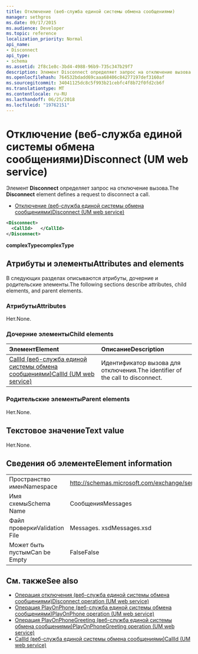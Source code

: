 ```yaml
---
title: Отключение (веб-служба единой системы обмена сообщениями)
manager: sethgros
ms.date: 09/17/2015
ms.audience: Developer
ms.topic: reference
localization_priority: Normal
api_name:
- Disconnect
api_type:
- schema
ms.assetid: 2f8c1e8c-3bd4-4988-96b9-735c347b29f7
description: Элемент Disconnect определяет запрос на отключение вызова.
ms.openlocfilehash: 764532bdadd69caaa68406c84277197def3160af
ms.sourcegitcommit: 34041125dc8c5f993b21cebfc4f8b72f0fd2cb6f
ms.translationtype: MT
ms.contentlocale: ru-RU
ms.lasthandoff: 06/25/2018
ms.locfileid: "19762151"
---
```

# <a name="disconnect-um-web-service"></a><span data-ttu-id="a70a7-103">Отключение (веб-служба единой системы обмена сообщениями)</span><span class="sxs-lookup"><span data-stu-id="a70a7-103">Disconnect (UM web service)</span></span>

<span data-ttu-id="a70a7-104">Элемент **Disconnect** определяет запрос на отключение вызова.</span><span class="sxs-lookup"><span data-stu-id="a70a7-104">The **Disconnect** element defines a request to disconnect a call.</span></span> 
  
- [<span data-ttu-id="a70a7-105">Отключение (веб-служба единой системы обмена сообщениями)</span><span class="sxs-lookup"><span data-stu-id="a70a7-105">Disconnect (UM web service)</span></span>](disconnect-um-web-service.md)
  
```xml
<Disconnect>
  <CallId>   </CallId>
</Disconnect>
```

 <span data-ttu-id="a70a7-106">**complexType**</span><span class="sxs-lookup"><span data-stu-id="a70a7-106">**complexType**</span></span>
## <a name="attributes-and-elements"></a><span data-ttu-id="a70a7-107">Атрибуты и элементы</span><span class="sxs-lookup"><span data-stu-id="a70a7-107">Attributes and elements</span></span>

<span data-ttu-id="a70a7-108">В следующих разделах описываются атрибуты, дочерние и родительские элементы.</span><span class="sxs-lookup"><span data-stu-id="a70a7-108">The following sections describe attributes, child elements, and parent elements.</span></span>
  
### <a name="attributes"></a><span data-ttu-id="a70a7-109">Атрибуты</span><span class="sxs-lookup"><span data-stu-id="a70a7-109">Attributes</span></span>

<span data-ttu-id="a70a7-110">Нет.</span><span class="sxs-lookup"><span data-stu-id="a70a7-110">None.</span></span>
  
### <a name="child-elements"></a><span data-ttu-id="a70a7-111">Дочерние элементы</span><span class="sxs-lookup"><span data-stu-id="a70a7-111">Child elements</span></span>

|<span data-ttu-id="a70a7-112">**Элемент**</span><span class="sxs-lookup"><span data-stu-id="a70a7-112">**Element**</span></span>|<span data-ttu-id="a70a7-113">**Описание**</span><span class="sxs-lookup"><span data-stu-id="a70a7-113">**Description**</span></span>|
|:-----|:-----|
|[<span data-ttu-id="a70a7-114">CallId (веб-служба единой системы обмена сообщениями)</span><span class="sxs-lookup"><span data-stu-id="a70a7-114">CallId (UM web service)</span></span>](callid-um-web-service.md) <br/> |<span data-ttu-id="a70a7-115">Идентификатор вызова для отключения.</span><span class="sxs-lookup"><span data-stu-id="a70a7-115">The identifier of the call to disconnect.</span></span>  <br/> |
   
### <a name="parent-elements"></a><span data-ttu-id="a70a7-116">Родительские элементы</span><span class="sxs-lookup"><span data-stu-id="a70a7-116">Parent elements</span></span>

<span data-ttu-id="a70a7-117">Нет.</span><span class="sxs-lookup"><span data-stu-id="a70a7-117">None.</span></span>
  
## <a name="text-value"></a><span data-ttu-id="a70a7-118">Текстовое значение</span><span class="sxs-lookup"><span data-stu-id="a70a7-118">Text value</span></span>

<span data-ttu-id="a70a7-119">Нет.</span><span class="sxs-lookup"><span data-stu-id="a70a7-119">None.</span></span>
  
## <a name="element-information"></a><span data-ttu-id="a70a7-120">Сведения об элементе</span><span class="sxs-lookup"><span data-stu-id="a70a7-120">Element information</span></span>

|||
|:-----|:-----|
|<span data-ttu-id="a70a7-121">Пространство имен</span><span class="sxs-lookup"><span data-stu-id="a70a7-121">Namespace</span></span>  <br/> |http://schemas.microsoft.com/exchange/services/2006/messages  <br/> |
|<span data-ttu-id="a70a7-122">Имя схемы</span><span class="sxs-lookup"><span data-stu-id="a70a7-122">Schema Name</span></span>  <br/> |<span data-ttu-id="a70a7-123">Сообщения</span><span class="sxs-lookup"><span data-stu-id="a70a7-123">Messages</span></span>  <br/> |
|<span data-ttu-id="a70a7-124">Файл проверки</span><span class="sxs-lookup"><span data-stu-id="a70a7-124">Validation File</span></span>  <br/> |<span data-ttu-id="a70a7-125">Messages. xsd</span><span class="sxs-lookup"><span data-stu-id="a70a7-125">Messages.xsd</span></span>  <br/> |
|<span data-ttu-id="a70a7-126">Может быть пустым</span><span class="sxs-lookup"><span data-stu-id="a70a7-126">Can be Empty</span></span>  <br/> |<span data-ttu-id="a70a7-127">False</span><span class="sxs-lookup"><span data-stu-id="a70a7-127">False</span></span>  <br/> |
   
## <a name="see-also"></a><span data-ttu-id="a70a7-128">См. также</span><span class="sxs-lookup"><span data-stu-id="a70a7-128">See also</span></span>

- [<span data-ttu-id="a70a7-129">Операция отключения (веб-служба единой системы обмена сообщениями)</span><span class="sxs-lookup"><span data-stu-id="a70a7-129">Disconnect operation (UM web service)</span></span>](disconnect-operation-um-web-service.md)  
- [<span data-ttu-id="a70a7-130">Операция PlayOnPhone (веб-служба единой системы обмена сообщениями)</span><span class="sxs-lookup"><span data-stu-id="a70a7-130">PlayOnPhone operation (UM web service)</span></span>](playonphone-operation-um-web-service.md) 
- [<span data-ttu-id="a70a7-131">Операция PlayOnPhoneGreeting (веб-служба единой системы обмена сообщениями)</span><span class="sxs-lookup"><span data-stu-id="a70a7-131">PlayOnPhoneGreeting operation (UM web service)</span></span>](playonphonegreeting-operation-um-web-service.md)  
- [<span data-ttu-id="a70a7-132">CallId (веб-служба единой системы обмена сообщениями)</span><span class="sxs-lookup"><span data-stu-id="a70a7-132">CallId (UM web service)</span></span>](callid-um-web-service.md)

